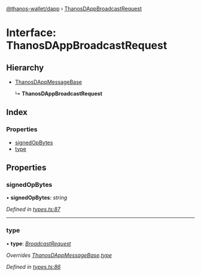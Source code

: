 [@thanos-wallet/dapp](../README.md) › [ThanosDAppBroadcastRequest](thanosdappbroadcastrequest.md)

# Interface: ThanosDAppBroadcastRequest

## Hierarchy

* [ThanosDAppMessageBase](thanosdappmessagebase.md)

  ↳ **ThanosDAppBroadcastRequest**

## Index

### Properties

* [signedOpBytes](thanosdappbroadcastrequest.md#signedopbytes)
* [type](thanosdappbroadcastrequest.md#type)

## Properties

###  signedOpBytes

• **signedOpBytes**: *string*

*Defined in [types.ts:87](https://github.com/madfish-solutions/thanoswallet-dapp/blob/bfb7add/src/types.ts#L87)*

___

###  type

• **type**: *[BroadcastRequest](../enums/thanosdappmessagetype.md#broadcastrequest)*

*Overrides [ThanosDAppMessageBase](thanosdappmessagebase.md).[type](thanosdappmessagebase.md#type)*

*Defined in [types.ts:86](https://github.com/madfish-solutions/thanoswallet-dapp/blob/bfb7add/src/types.ts#L86)*
